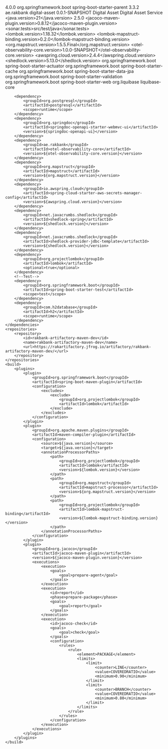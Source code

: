 <?xml version="1.0" encoding="UTF-8"?>
<project xmlns="http://maven.apache.org/POM/4.0.0" xmlns:xsi="http://www.w3.org/2001/XMLSchema-instance"
	xsi:schemaLocation="http://maven.apache.org/POM/4.0.0 https://maven.apache.org/xsd/maven-4.0.0.xsd">
	<modelVersion>4.0.0</modelVersion>
	<parent>
		<groupId>org.springframework.boot</groupId>
		<artifactId>spring-boot-starter-parent</artifactId>
		<version>3.3.2</version>
		<relativePath/> <!-- lookup parent from repository -->
	</parent>
	<groupId>ae.rakbank</groupId>
	<artifactId>digital-asset</artifactId>
	<version>0.0.1-SNAPSHOT</version>
	<name>Digital Asset</name>
	<description>Digital Asset Service</description>
	<properties>
		<java.version>21</java.version>
		<springdoc-openapi-ui>2.5.0</springdoc-openapi-ui>
		<jacoco-maven-plugin.version>0.8.12</jacoco-maven-plugin.version>
		<sonar.tests>src/test/java</sonar.tests>
		<lombok.version>1.18.32</lombok.version>
		<lombok-mapstruct-binding.version>0.2.0</lombok-mapstruct-binding.version>
		<org.mapstruct.version>1.5.5.Final</org.mapstruct.version>
		<otel-observability-core.version>1.0.0-SNAPSHOT</otel-observability-core.version>
		<awspring.cloud.version>2.4.4</awspring.cloud.version>
		<shedlock.version>5.13.0</shedlock.version>
	</properties>
	<dependencies>
		<dependency>
			<groupId>org.springframework.boot</groupId>
			<artifactId>spring-boot-starter-actuator</artifactId>
		</dependency>
		<dependency>
			<groupId>org.springframework.boot</groupId>
			<artifactId>spring-boot-starter-cache</artifactId>
		</dependency>
		<dependency>
			<groupId>org.springframework.boot</groupId>
			<artifactId>spring-boot-starter-data-jpa</artifactId>
		</dependency>
		<dependency>
			<groupId>org.springframework.boot</groupId>
			<artifactId>spring-boot-starter-validation</artifactId>
		</dependency>
		<dependency>
			<groupId>org.springframework.boot</groupId>
			<artifactId>spring-boot-starter-web</artifactId>
		</dependency>
		<dependency>
			<groupId>org.liquibase</groupId>
			<artifactId>liquibase-core</artifactId>
		</dependency>

		<dependency>
			<groupId>org.postgresql</groupId>
			<artifactId>postgresql</artifactId>
			<scope>runtime</scope>
		</dependency>
		<dependency>
			<groupId>org.springdoc</groupId>
			<artifactId>springdoc-openapi-starter-webmvc-ui</artifactId>
			<version>${springdoc-openapi-ui}</version>
		</dependency>
		<dependency>
			<groupId>ae.rakbank</groupId>
			<artifactId>otel-observability-core</artifactId>
			<version>${otel-observability-core.version}</version>
		</dependency>
		<dependency>
			<groupId>org.mapstruct</groupId>
			<artifactId>mapstruct</artifactId>
			<version>${org.mapstruct.version}</version>
		</dependency>
		<dependency>
			<groupId>io.awspring.cloud</groupId>
			<artifactId>spring-cloud-starter-aws-secrets-manager-config</artifactId>
			<version>${awspring.cloud.version}</version>
		</dependency>
		<dependency>
			<groupId>net.javacrumbs.shedlock</groupId>
			<artifactId>shedlock-spring</artifactId>
			<version>${shedlock.version}</version>
		</dependency>
		<dependency>
			<groupId>net.javacrumbs.shedlock</groupId>
			<artifactId>shedlock-provider-jdbc-template</artifactId>
			<version>${shedlock.version}</version>
		</dependency>
		<dependency>
			<groupId>org.projectlombok</groupId>
			<artifactId>lombok</artifactId>
			<optional>true</optional>
		</dependency>
		<!--Test-->
		<dependency>
			<groupId>org.springframework.boot</groupId>
			<artifactId>spring-boot-starter-test</artifactId>
			<scope>test</scope>
		</dependency>
		<dependency>
			<groupId>com.h2database</groupId>
			<artifactId>h2</artifactId>
			<scope>runtime</scope>
    	</dependency>
	</dependencies>
	<repositories>
		<repository>
			<id>rakbank-artifactory-maven-dev</id>
			<name>rakbank-artifactory-maven-dev</name>
			<url>https://rakartifactory.jfrog.io/artifactory/rakbank-artifactory-maven-dev/</url>
		</repository>
	</repositories>
	<build>
		<plugins>
			<plugin>
				<groupId>org.springframework.boot</groupId>
				<artifactId>spring-boot-maven-plugin</artifactId>
				<configuration>
					<excludes>
						<exclude>
							<groupId>org.projectlombok</groupId>
							<artifactId>lombok</artifactId>
						</exclude>
					</excludes>
				</configuration>
			</plugin>
			<plugin>
				<groupId>org.apache.maven.plugins</groupId>
				<artifactId>maven-compiler-plugin</artifactId>
				<configuration>
					<source>${java.version}</source>
					<target>${java.version}</target>
					<annotationProcessorPaths>
						<path>
							<groupId>org.projectlombok</groupId>
							<artifactId>lombok</artifactId>
							<version>${lombok.version}</version>
						</path>
						<path>
							<groupId>org.mapstruct</groupId>
							<artifactId>mapstruct-processor</artifactId>
							<version>${org.mapstruct.version}</version>
						</path>
						<path>
							<groupId>org.projectlombok</groupId>
							<artifactId>lombok-mapstruct-binding</artifactId>
							<version>${lombok-mapstruct-binding.version}</version>
						</path>
					</annotationProcessorPaths>
				</configuration>
			</plugin>
			<plugin>
                <groupId>org.jacoco</groupId>
                <artifactId>jacoco-maven-plugin</artifactId>
                <version>${jacoco-maven-plugin.version}</version>
                <executions>
                    <execution>
                        <goals>
                            <goal>prepare-agent</goal>
                        </goals>
                    </execution>
                    <execution>
                        <id>report</id>
                        <phase>prepare-package</phase>
                        <goals>
                            <goal>report</goal>
                        </goals>
                    </execution>
                    <execution>
                        <id>jacoco-check</id>
                        <goals>
                            <goal>check</goal>
                        </goals>
                        <configuration>
                            <rules>
                                <rule>
                                    <element>PACKAGE</element>
                                    <limits>
                                        <limit>
                                            <counter>LINE</counter>
                                            <value>COVEREDRATIO</value>
                                            <minimum>0.90</minimum>
                                        </limit>
                                        <limit>
                                            <counter>BRANCH</counter>
                                            <value>COVEREDRATIO</value>
                                            <minimum>0.80</minimum>
                                        </limit>
                                    </limits>
                                </rule>
                            </rules>
                        </configuration>
                    </execution>
                </executions>
            </plugin>
		</plugins>
	</build>

</project>
